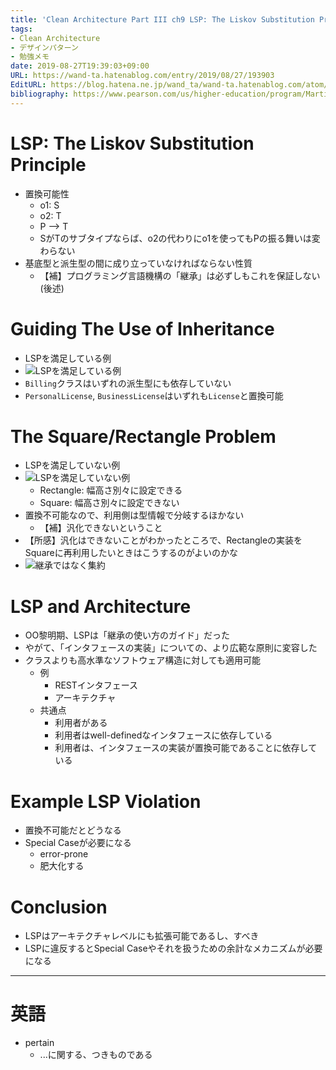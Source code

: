 ```yaml
---
title: 'Clean Architecture Part III ch9 LSP: The Liskov Substitution Principle'
tags:
- Clean Architecture
- デザインパターン
- 勉強メモ
date: 2019-08-27T19:39:03+09:00
URL: https://wand-ta.hatenablog.com/entry/2019/08/27/193903
EditURL: https://blog.hatena.ne.jp/wand_ta/wand-ta.hatenablog.com/atom/entry/26006613407010052
bibliography: https://www.pearson.com/us/higher-education/program/Martin-Clean-Architecture-A-Craftsman-s-Guide-to-Software-Structure-and-Design/PGM333762.html
---
```




# LSP: The Liskov Substitution Principle

- 置換可能性
    - o1: S
    - o2: T
    - P --> T
    - SがTのサブタイプならば、o2の代わりにo1を使ってもPの振る舞いは変わらない
- 基底型と派生型の間に成り立っていなければならない性質
    - 【補】プログラミング言語機構の「継承」は必ずしもこれを保証しない(後述)
 

# Guiding The Use of Inheritance

- LSPを満足している例
- ![LSPを満足している例](https://www.plantuml.com/plantuml/png/RSqn2W9138NXFgUOKf5SGPOjh2oymX2Z1B9HvaqgzUxQhC9WdU_zcT1hwxauMNHjbofQZYOQq0VjfBeSL3TRUX7DvcvnBSpSZFSh8nAlG3bfmosg_rslQ4vOAF15dFZi1aiqn0hddP-_bqDcF4yQvrpy3G00)
- `Billing`クラスはいずれの派生型にも依存していない
- `PersonalLicense`, `BusinessLicense`はいずれも`License`と置換可能

# The Square/Rectangle Problem

- LSPを満足していない例
- ![LSPを満足していない例](https://www.plantuml.com/plantuml/png/SoWkIImgAStDuKhEIImkLWXAJIv9p4lFIQtcqYtFJ2d9uDBDICrCpoZXqYvEBGdNq0JJ7a2wbWkg9RYmDB4ejHei4PoPaWgH2orEBLBGBShKjKEOoGLHgg1RMg1RWopka9gN0dG30000)
    - Rectangle: 幅高さ別々に設定できる
    - Square: 幅高さ別々に設定できない
- 置換不可能なので、利用側は型情報で分岐するほかない
    - 【補】汎化できないということ
- 【所感】汎化はできないことがわかったところで、Rectangleの実装をSquareに再利用したいときはこうするのがよいのかな
- ![継承ではなく集約](https://www.plantuml.com/plantuml/png/ROwz3i8m38HtFqL6VkHNG1sPgH2pbHnDf12Ln153uTqfWSB2TD9z-kphYahMUeaKaYAVnSBqNaOGsIYbc0EiIXeY9k9RSEg9FSBWbRO5UbgjM-xdV2nAVwsICJNG1uStEnPampdmxlFWUzbm7Vc-rCt-tsrUklbvr26vUViJ)


# LSP and Architecture

- OO黎明期、LSPは「継承の使い方のガイド」だった
- やがて、「インタフェースの実装」についての、より広範な原則に変容した
- クラスよりも高水準なソフトウェア構造に対しても適用可能
    - 例
        - RESTインタフェース
        - アーキテクチャ
    - 共通点
        - 利用者がある
        - 利用者はwell-definedなインタフェースに依存している
        - 利用者は、インタフェースの実装が置換可能であることに依存している


# Example LSP Violation

- 置換不可能だとどうなる
- Special Caseが必要になる
    - error-prone
    - 肥大化する


# Conclusion

- LSPはアーキテクチャレベルにも拡張可能であるし、すべき
- LSPに違反するとSpecial Caseやそれを扱うための余計なメカニズムが必要になる

----------------------------------------

# 英語

- pertain
    - ...に関する、つきものである

